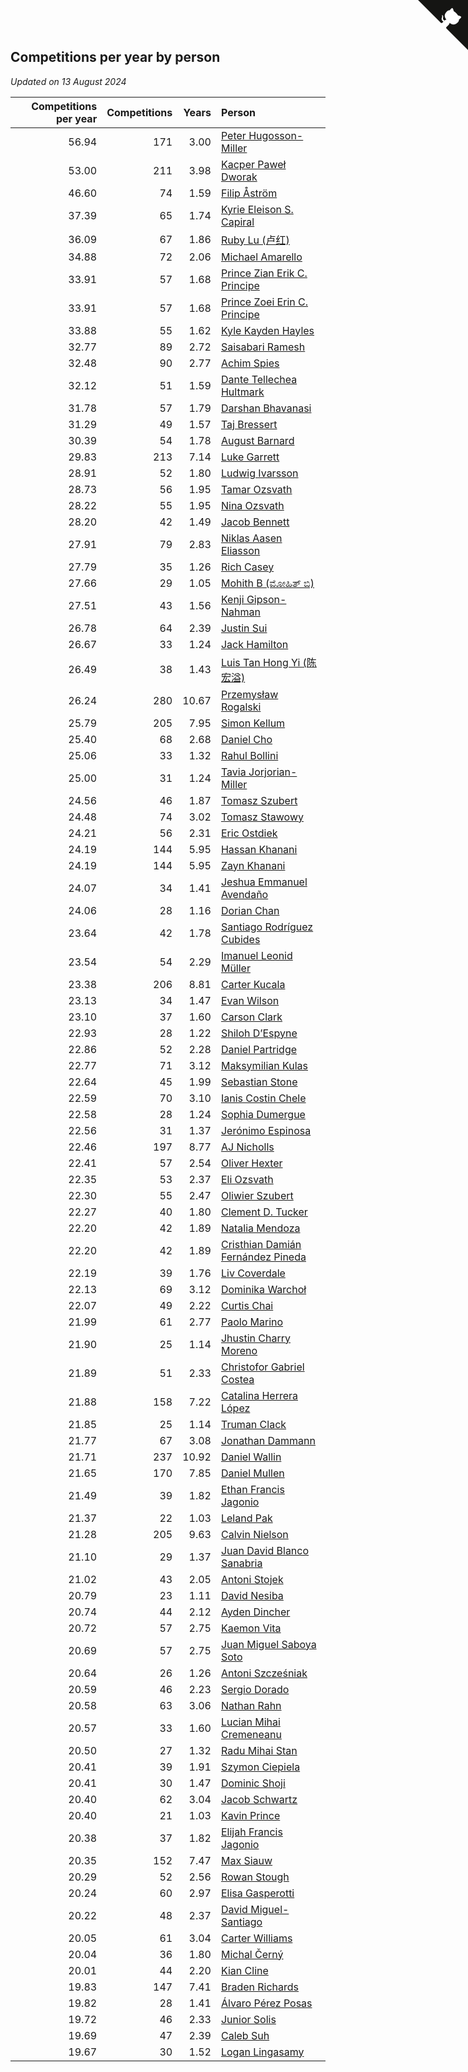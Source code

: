 ## Competitions per year by person

*Updated on 13 August 2024*

| Competitions per year | Competitions | Years | Person |
| ---: | ---: | ---: | :--- |
| 56.94 | 171 | 3.00 | [Peter Hugosson-Miller](https://www.worldcubeassociation.org/persons/2021HUGO01) |
| 53.00 | 211 | 3.98 | [Kacper Paweł Dworak](https://www.worldcubeassociation.org/persons/2020DWOR01) |
| 46.60 | 74 | 1.59 | [Filip Åström](https://www.worldcubeassociation.org/persons/2023ASTR01) |
| 37.39 | 65 | 1.74 | [Kyrie Eleison S. Capiral](https://www.worldcubeassociation.org/persons/2022CAPI02) |
| 36.09 | 67 | 1.86 | [Ruby Lu (卢红)](https://www.worldcubeassociation.org/persons/2022LURU01) |
| 34.88 | 72 | 2.06 | [Michael Amarello](https://www.worldcubeassociation.org/persons/2022AMAR09) |
| 33.91 | 57 | 1.68 | [Prince Zian Erik C. Principe](https://www.worldcubeassociation.org/persons/2022PRIN08) |
| 33.91 | 57 | 1.68 | [Prince Zoei Erin C. Principe](https://www.worldcubeassociation.org/persons/2022PRIN09) |
| 33.88 | 55 | 1.62 | [Kyle Kayden Hayles](https://www.worldcubeassociation.org/persons/2022HAYL02) |
| 32.77 | 89 | 2.72 | [Saisabari Ramesh](https://www.worldcubeassociation.org/persons/2021RAME01) |
| 32.48 | 90 | 2.77 | [Achim Spies](https://www.worldcubeassociation.org/persons/2021SPIE01) |
| 32.12 | 51 | 1.59 | [Dante Tellechea Hultmark](https://www.worldcubeassociation.org/persons/2023HULT01) |
| 31.78 | 57 | 1.79 | [Darshan Bhavanasi](https://www.worldcubeassociation.org/persons/2022BHAV01) |
| 31.29 | 49 | 1.57 | [Taj Bressert](https://www.worldcubeassociation.org/persons/2023BRES01) |
| 30.39 | 54 | 1.78 | [August Barnard](https://www.worldcubeassociation.org/persons/2022BARN21) |
| 29.83 | 213 | 7.14 | [Luke Garrett](https://www.worldcubeassociation.org/persons/2017GARR05) |
| 28.91 | 52 | 1.80 | [Ludwig Ivarsson](https://www.worldcubeassociation.org/persons/2022IVAR01) |
| 28.73 | 56 | 1.95 | [Tamar Ozsvath](https://www.worldcubeassociation.org/persons/2022OZSV04) |
| 28.22 | 55 | 1.95 | [Nina Ozsvath](https://www.worldcubeassociation.org/persons/2022OZSV03) |
| 28.20 | 42 | 1.49 | [Jacob Bennett](https://www.worldcubeassociation.org/persons/2023BENN04) |
| 27.91 | 79 | 2.83 | [Niklas Aasen Eliasson](https://www.worldcubeassociation.org/persons/2021ELIA01) |
| 27.79 | 35 | 1.26 | [Rich Casey](https://www.worldcubeassociation.org/persons/2023CASE06) |
| 27.66 | 29 | 1.05 | [Mohith B (ಮೋಹಿತ್ ಬಿ)](https://www.worldcubeassociation.org/persons/2023BMOH01) |
| 27.51 | 43 | 1.56 | [Kenji Gipson-Nahman](https://www.worldcubeassociation.org/persons/2023GIPS01) |
| 26.78 | 64 | 2.39 | [Justin Sui](https://www.worldcubeassociation.org/persons/2022SUIJ01) |
| 26.67 | 33 | 1.24 | [Jack Hamilton](https://www.worldcubeassociation.org/persons/2023HAMI08) |
| 26.49 | 38 | 1.43 | [Luis Tan Hong Yi (陈宏溢)](https://www.worldcubeassociation.org/persons/2023YILU01) |
| 26.24 | 280 | 10.67 | [Przemysław Rogalski](https://www.worldcubeassociation.org/persons/2013ROGA02) |
| 25.79 | 205 | 7.95 | [Simon Kellum](https://www.worldcubeassociation.org/persons/2016KELL12) |
| 25.40 | 68 | 2.68 | [Daniel Cho](https://www.worldcubeassociation.org/persons/2021CHOD01) |
| 25.06 | 33 | 1.32 | [Rahul Bollini](https://www.worldcubeassociation.org/persons/2023BOLL01) |
| 25.00 | 31 | 1.24 | [Tavia Jorjorian-Miller](https://www.worldcubeassociation.org/persons/2023JORJ01) |
| 24.56 | 46 | 1.87 | [Tomasz Szubert](https://www.worldcubeassociation.org/persons/2022SZUB02) |
| 24.48 | 74 | 3.02 | [Tomasz Stawowy](https://www.worldcubeassociation.org/persons/2021STAW01) |
| 24.21 | 56 | 2.31 | [Eric Ostdiek](https://www.worldcubeassociation.org/persons/2022OSTD01) |
| 24.19 | 144 | 5.95 | [Hassan Khanani](https://www.worldcubeassociation.org/persons/2018KHAN26) |
| 24.19 | 144 | 5.95 | [Zayn Khanani](https://www.worldcubeassociation.org/persons/2018KHAN28) |
| 24.07 | 34 | 1.41 | [Jeshua Emmanuel Avendaño](https://www.worldcubeassociation.org/persons/2023AVEN01) |
| 24.06 | 28 | 1.16 | [Dorian Chan](https://www.worldcubeassociation.org/persons/2023DORI01) |
| 23.64 | 42 | 1.78 | [Santiago Rodríguez Cubides](https://www.worldcubeassociation.org/persons/2022CUBI01) |
| 23.54 | 54 | 2.29 | [Imanuel Leonid Müller](https://www.worldcubeassociation.org/persons/2022MULL02) |
| 23.38 | 206 | 8.81 | [Carter Kucala](https://www.worldcubeassociation.org/persons/2015KUCA01) |
| 23.13 | 34 | 1.47 | [Evan Wilson](https://www.worldcubeassociation.org/persons/2023WILS11) |
| 23.10 | 37 | 1.60 | [Carson Clark](https://www.worldcubeassociation.org/persons/2023CLAR02) |
| 22.93 | 28 | 1.22 | [Shiloh D’Espyne](https://www.worldcubeassociation.org/persons/2023DESP01) |
| 22.86 | 52 | 2.28 | [Daniel Partridge](https://www.worldcubeassociation.org/persons/2022PART02) |
| 22.77 | 71 | 3.12 | [Maksymilian Kulas](https://www.worldcubeassociation.org/persons/2021KULA02) |
| 22.64 | 45 | 1.99 | [Sebastian Stone](https://www.worldcubeassociation.org/persons/2022STON09) |
| 22.59 | 70 | 3.10 | [Ianis Costin Chele](https://www.worldcubeassociation.org/persons/2021CHEL01) |
| 22.58 | 28 | 1.24 | [Sophia Dumergue](https://www.worldcubeassociation.org/persons/2023DUME02) |
| 22.56 | 31 | 1.37 | [Jerónimo Espinosa](https://www.worldcubeassociation.org/persons/2023ESPI07) |
| 22.46 | 197 | 8.77 | [AJ Nicholls](https://www.worldcubeassociation.org/persons/2015NICH04) |
| 22.41 | 57 | 2.54 | [Oliver Hexter](https://www.worldcubeassociation.org/persons/2022HEXT01) |
| 22.35 | 53 | 2.37 | [Eli Ozsvath](https://www.worldcubeassociation.org/persons/2022OZSV01) |
| 22.30 | 55 | 2.47 | [Oliwier Szubert](https://www.worldcubeassociation.org/persons/2022SZUB01) |
| 22.27 | 40 | 1.80 | [Clement D. Tucker](https://www.worldcubeassociation.org/persons/2022TUCK09) |
| 22.20 | 42 | 1.89 | [Natalia Mendoza](https://www.worldcubeassociation.org/persons/2022MEND24) |
| 22.20 | 42 | 1.89 | [Cristhian Damián Fernández Pineda](https://www.worldcubeassociation.org/persons/2022PINE05) |
| 22.19 | 39 | 1.76 | [Liv Coverdale](https://www.worldcubeassociation.org/persons/2022COVE02) |
| 22.13 | 69 | 3.12 | [Dominika Warchoł](https://www.worldcubeassociation.org/persons/2021WARC01) |
| 22.07 | 49 | 2.22 | [Curtis Chai](https://www.worldcubeassociation.org/persons/2022CHAI02) |
| 21.99 | 61 | 2.77 | [Paolo Marino](https://www.worldcubeassociation.org/persons/2021MARI04) |
| 21.90 | 25 | 1.14 | [Jhustin Charry Moreno](https://www.worldcubeassociation.org/persons/2023MORE20) |
| 21.89 | 51 | 2.33 | [Christofor Gabriel Costea](https://www.worldcubeassociation.org/persons/2022COST03) |
| 21.88 | 158 | 7.22 | [Catalina Herrera López](https://www.worldcubeassociation.org/persons/2017LOPE31) |
| 21.85 | 25 | 1.14 | [Truman Clack](https://www.worldcubeassociation.org/persons/2023CLAC02) |
| 21.77 | 67 | 3.08 | [Jonathan Dammann](https://www.worldcubeassociation.org/persons/2021DAMM01) |
| 21.71 | 237 | 10.92 | [Daniel Wallin](https://www.worldcubeassociation.org/persons/2013WALL03) |
| 21.65 | 170 | 7.85 | [Daniel Mullen](https://www.worldcubeassociation.org/persons/2016MULL04) |
| 21.49 | 39 | 1.82 | [Ethan Francis Jagonio](https://www.worldcubeassociation.org/persons/2022JAGO03) |
| 21.37 | 22 | 1.03 | [Leland Pak](https://www.worldcubeassociation.org/persons/2023PAKL02) |
| 21.28 | 205 | 9.63 | [Calvin Nielson](https://www.worldcubeassociation.org/persons/2014NIEL03) |
| 21.10 | 29 | 1.37 | [Juan David Blanco Sanabria](https://www.worldcubeassociation.org/persons/2023SANA04) |
| 21.02 | 43 | 2.05 | [Antoni Stojek](https://www.worldcubeassociation.org/persons/2022STOJ03) |
| 20.79 | 23 | 1.11 | [David Nesiba](https://www.worldcubeassociation.org/persons/2023NESI01) |
| 20.74 | 44 | 2.12 | [Ayden Dincher](https://www.worldcubeassociation.org/persons/2022DINC01) |
| 20.72 | 57 | 2.75 | [Kaemon Vita](https://www.worldcubeassociation.org/persons/2021VITA01) |
| 20.69 | 57 | 2.75 | [Juan Miguel Saboya Soto](https://www.worldcubeassociation.org/persons/2021SOTO01) |
| 20.64 | 26 | 1.26 | [Antoni Szcześniak](https://www.worldcubeassociation.org/persons/2023SZCZ04) |
| 20.59 | 46 | 2.23 | [Sergio Dorado](https://www.worldcubeassociation.org/persons/2022CORR05) |
| 20.58 | 63 | 3.06 | [Nathan Rahn](https://www.worldcubeassociation.org/persons/2021RAHN01) |
| 20.57 | 33 | 1.60 | [Lucian Mihai Cremeneanu](https://www.worldcubeassociation.org/persons/2023CREM01) |
| 20.50 | 27 | 1.32 | [Radu Mihai Stan](https://www.worldcubeassociation.org/persons/2023STAN09) |
| 20.41 | 39 | 1.91 | [Szymon Ciepiela](https://www.worldcubeassociation.org/persons/2022CIEP01) |
| 20.41 | 30 | 1.47 | [Dominic Shoji](https://www.worldcubeassociation.org/persons/2023SHOJ01) |
| 20.40 | 62 | 3.04 | [Jacob Schwartz](https://www.worldcubeassociation.org/persons/2021SCHW01) |
| 20.40 | 21 | 1.03 | [Kavin Prince](https://www.worldcubeassociation.org/persons/2023PRIN02) |
| 20.38 | 37 | 1.82 | [Elijah Francis Jagonio](https://www.worldcubeassociation.org/persons/2022JAGO02) |
| 20.35 | 152 | 7.47 | [Max Siauw](https://www.worldcubeassociation.org/persons/2017SIAU02) |
| 20.29 | 52 | 2.56 | [Rowan Stough](https://www.worldcubeassociation.org/persons/2022STOU01) |
| 20.24 | 60 | 2.97 | [Elisa Gasperotti](https://www.worldcubeassociation.org/persons/2021GASP01) |
| 20.22 | 48 | 2.37 | [David Miguel-Santiago](https://www.worldcubeassociation.org/persons/2022MIGU02) |
| 20.05 | 61 | 3.04 | [Carter Williams](https://www.worldcubeassociation.org/persons/2021WILL06) |
| 20.04 | 36 | 1.80 | [Michal Černý](https://www.worldcubeassociation.org/persons/2022CERN03) |
| 20.01 | 44 | 2.20 | [Kian Cline](https://www.worldcubeassociation.org/persons/2022CLIN01) |
| 19.83 | 147 | 7.41 | [Braden Richards](https://www.worldcubeassociation.org/persons/2017RICH02) |
| 19.82 | 28 | 1.41 | [Álvaro Pérez Posas](https://www.worldcubeassociation.org/persons/2023POSA01) |
| 19.72 | 46 | 2.33 | [Junior Solis](https://www.worldcubeassociation.org/persons/2022SOLI03) |
| 19.69 | 47 | 2.39 | [Caleb Suh](https://www.worldcubeassociation.org/persons/2022SUHC01) |
| 19.67 | 30 | 1.52 | [Logan Lingasamy](https://www.worldcubeassociation.org/persons/2023LING02) |


<a href="https://github.com/jonatanklosko/wca_statistics" class="github-corner" aria-label="View source on Github"><svg width="80" height="80" viewBox="0 0 250 250" style="fill:#151513; color:#fff; position: absolute; top: 0; border: 0; right: 0;" aria-hidden="true"><path d="M0,0 L115,115 L130,115 L142,142 L250,250 L250,0 Z"></path><path d="M128.3,109.0 C113.8,99.7 119.0,89.6 119.0,89.6 C122.0,82.7 120.5,78.6 120.5,78.6 C119.2,72.0 123.4,76.3 123.4,76.3 C127.3,80.9 125.5,87.3 125.5,87.3 C122.9,97.6 130.6,101.9 134.4,103.2" fill="currentColor" style="transform-origin: 130px 106px;" class="octo-arm"></path><path d="M115.0,115.0 C114.9,115.1 118.7,116.5 119.8,115.4 L133.7,101.6 C136.9,99.2 139.9,98.4 142.2,98.6 C133.8,88.0 127.5,74.4 143.8,58.0 C148.5,53.4 154.0,51.2 159.7,51.0 C160.3,49.4 163.2,43.6 171.4,40.1 C171.4,40.1 176.1,42.5 178.8,56.2 C183.1,58.6 187.2,61.8 190.9,65.4 C194.5,69.0 197.7,73.2 200.1,77.6 C213.8,80.2 216.3,84.9 216.3,84.9 C212.7,93.1 206.9,96.0 205.4,96.6 C205.1,102.4 203.0,107.8 198.3,112.5 C181.9,128.9 168.3,122.5 157.7,114.1 C157.9,116.9 156.7,120.9 152.7,124.9 L141.0,136.5 C139.8,137.7 141.6,141.9 141.8,141.8 Z" fill="currentColor" class="octo-body"></path></svg></a><style>.github-corner:hover .octo-arm{animation:octocat-wave 560ms ease-in-out}@keyframes octocat-wave{0%,100%{transform:rotate(0)}20%,60%{transform:rotate(-25deg)}40%,80%{transform:rotate(10deg)}}@media (max-width:500px){.github-corner:hover .octo-arm{animation:none}.github-corner .octo-arm{animation:octocat-wave 560ms ease-in-out}}</style>
